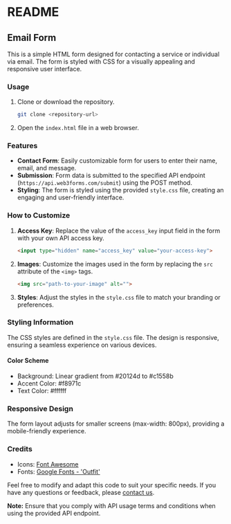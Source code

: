 # README

## Email Form

This is a simple HTML form designed for contacting a service or individual via email. The form is styled with CSS for a visually appealing and responsive user interface.

### Usage

1. Clone or download the repository.

   ```bash
   git clone <repository-url>
   ```

2. Open the `index.html` file in a web browser.

### Features

- **Contact Form**: Easily customizable form for users to enter their name, email, and message.
- **Submission**: Form data is submitted to the specified API endpoint (`https://api.web3forms.com/submit`) using the POST method.
- **Styling**: The form is styled using the provided `style.css` file, creating an engaging and user-friendly interface.

### How to Customize

1. **Access Key**: Replace the value of the `access_key` input field in the form with your own API access key.

   ```html
   <input type="hidden" name="access_key" value="your-access-key">
   ```

2. **Images**: Customize the images used in the form by replacing the `src` attribute of the `<img>` tags.

   ```html
   <img src="path-to-your-image" alt="">
   ```

3. **Styles**: Adjust the styles in the `style.css` file to match your branding or preferences.

### Styling Information

The CSS styles are defined in the `style.css` file. The design is responsive, ensuring a seamless experience on various devices.

#### Color Scheme

- Background: Linear gradient from #20124d to #c1558b
- Accent Color: #f8971c
- Text Color: #ffffff

### Responsive Design

The form layout adjusts for smaller screens (max-width: 800px), providing a mobile-friendly experience.

### Credits

- Icons: [Font Awesome](https://fontawesome.com/)
- Fonts: [Google Fonts - 'Outfit'](https://fonts.google.com/specimen/Outfit)

Feel free to modify and adapt this code to suit your specific needs. If you have any questions or feedback, please [contact us](mailto:your-email@example.com).

**Note:** Ensure that you comply with API usage terms and conditions when using the provided API endpoint.
